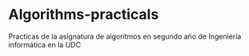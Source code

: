 # Algorithms-practicals
Practicas de la asignatura de algoritmos en segundo año de Ingeniería informática en la UDC
